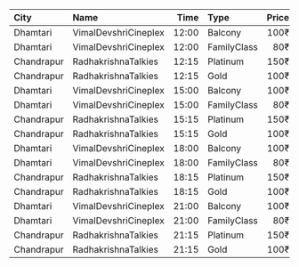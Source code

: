 | City       | Name                 |  Time | Type        | Price | Capacity | Booked |
| :--------- | :------------------- | ----: | :---------- | ----: | -------: | -----: |
| Dhamtari   | VimalDevshriCineplex | 12:00 | Balcony     |  100₹ |       63 |     42 |
| Dhamtari   | VimalDevshriCineplex | 12:00 | FamilyClass |   80₹ |       73 |     50 |
| Chandrapur | RadhakrishnaTalkies  | 12:15 | Platinum    |  150₹ |      100 |      0 |
| Chandrapur | RadhakrishnaTalkies  | 12:15 | Gold        |  100₹ |      100 |      0 |
| Dhamtari   | VimalDevshriCineplex | 15:00 | Balcony     |  100₹ |       63 |     42 |
| Dhamtari   | VimalDevshriCineplex | 15:00 | FamilyClass |   80₹ |       73 |     50 |
| Chandrapur | RadhakrishnaTalkies  | 15:15 | Platinum    |  150₹ |      100 |      0 |
| Chandrapur | RadhakrishnaTalkies  | 15:15 | Gold        |  100₹ |      100 |      0 |
| Dhamtari   | VimalDevshriCineplex | 18:00 | Balcony     |  100₹ |       63 |     42 |
| Dhamtari   | VimalDevshriCineplex | 18:00 | FamilyClass |   80₹ |       73 |     50 |
| Chandrapur | RadhakrishnaTalkies  | 18:15 | Platinum    |  150₹ |      100 |      0 |
| Chandrapur | RadhakrishnaTalkies  | 18:15 | Gold        |  100₹ |      100 |      0 |
| Dhamtari   | VimalDevshriCineplex | 21:00 | Balcony     |  100₹ |       63 |     42 |
| Dhamtari   | VimalDevshriCineplex | 21:00 | FamilyClass |   80₹ |       73 |     50 |
| Chandrapur | RadhakrishnaTalkies  | 21:15 | Platinum    |  150₹ |      100 |      0 |
| Chandrapur | RadhakrishnaTalkies  | 21:15 | Gold        |  100₹ |      100 |      0 |